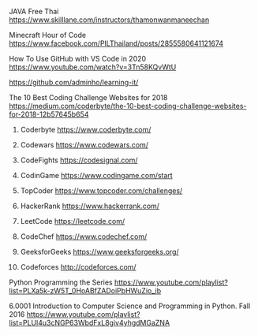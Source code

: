 JAVA Free Thai
https://www.skilllane.com/instructors/thamonwanmaneechan

Minecraft Hour of Code 
https://www.facebook.com/PILThailand/posts/2855580641121674

How To Use GitHub with VS Code in 2020
https://www.youtube.com/watch?v=3Tn58KQvWtU

https://github.com/adminho/learning-it/

The 10 Best Coding Challenge Websites for 2018
https://medium.com/coderbyte/the-10-best-coding-challenge-websites-for-2018-12b57645b654

1. Coderbyte
https://www.coderbyte.com/

2. Codewars
https://www.codewars.com/

3. CodeFights
https://codesignal.com/

4. CodinGame
https://www.codingame.com/start

5. TopCoder
https://www.topcoder.com/challenges/

6. HackerRank
https://www.hackerrank.com/

7. LeetCode
https://leetcode.com/

8. CodeChef
https://www.codechef.com/

9. GeeksforGeeks
https://www.geeksforgeeks.org/

10. Codeforces
http://codeforces.com/

Python Programming the Series
https://www.youtube.com/playlist?list=PLXa5k-zW5T_0HoABfZADoiPbHWuZio_ib

6.0001 Introduction to Computer Science and Programming in Python. Fall 2016
https://www.youtube.com/playlist?list=PLUl4u3cNGP63WbdFxL8giv4yhgdMGaZNA
